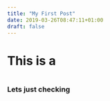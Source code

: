 ```yaml
---
title: "My First Post"
date: 2019-03-26T08:47:11+01:00
draft: false
---
```


# This is a <h1>

### Lets just checking